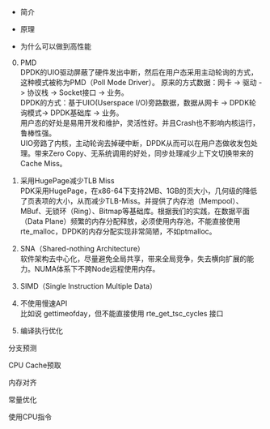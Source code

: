 * 简介  

* 原理

* 为什么可以做到高性能 
0. PMD   
DPDK的UIO驱动屏蔽了硬件发出中断，然后在用户态采用主动轮询的方式，这种模式被称为PMD（Poll Mode Driver）。
原来的方式数据：网卡 -> 驱动 -> 协议栈 -> Socket接口 -> 业务。  
DPDK的方式：基于UIO(Userspace I/O)旁路数据，数据从网卡 -> DPDK轮询模式-> DPDK基础库 -> 业务。  
用户态的好处是易用开发和维护，灵活性好。并且Crash也不影响内核运行，鲁棒性强。  
UIO旁路了内核，主动轮询去掉硬中断，DPDK从而可以在用户态做收发包处理。带来Zero Copy、无系统调用的好处，同步处理减少上下文切换带来的Cache Miss。  

1. 采用HugePage减少TLB Miss  
PDK采用HugePage，在x86-64下支持2MB、1GB的页大小，几何级的降低了页表项的大小，从而减少TLB-Miss。并提供了内存池（Mempool）、MBuf、无锁环（Ring）、Bitmap等基础库。根据我们的实践，在数据平面（Data Plane）频繁的内存分配释放，必须使用内存池，不能直接使用rte_malloc，DPDK的内存分配实现非常简陋，不如ptmalloc。  

2. SNA（Shared-nothing Architecture）  
软件架构去中心化，尽量避免全局共享，带来全局竞争，失去横向扩展的能力。NUMA体系下不跨Node远程使用内存。  

3. SIMD（Single Instruction Multiple Data）

4. 不使用慢速API  
比如说 gettimeofday，但不能直接使用 rte_get_tsc_cycles 接口  

5. 编译执行优化

  分支预测

  CPU Cache预取  

  内存对齐  

  常量优化

  使用CPU指令

